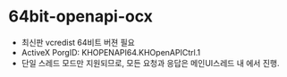 # 64bit-openapi-ocx

* 최신판 vcredist 64비트 버젼 필요
* ActiveX PorgID: KHOPENAPI64.KHOpenAPICtrl.1
* 단일 스레드 모드만 지원되므로, 모든 요청과 응답은 메인UI스레드 내 에서 진행.


